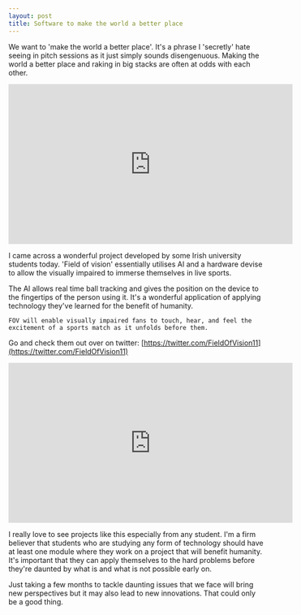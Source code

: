 ```yaml
---
layout: post
title: Software to make the world a better place
---
```


We want to 'make the world a better place'.  It's a phrase I 'secretly' hate seeing in pitch sessions as it just simply sounds disengenuous.  Making the world a better place and raking in big stacks are often at odds with each other.

<iframe width="560" height="315" src="https://www.youtube.com/embed/B8C5sjjhsso" frameborder="0" allow="accelerometer; autoplay; clipboard-write; encrypted-media; gyroscope; picture-in-picture" allowfullscreen></iframe>

<br/>

I came across a wonderful project developed by some Irish university students today.  'Field of vision' essentially utilises AI and a hardware devise to allow the visually impaired to immerse themselves in live sports.

The AI allows real time ball tracking and gives the position on the device to the fingertips of the person using it.  It's a wonderful application of applying technology they've learned for the benefit of humanity.

    FOV will enable visually impaired fans to touch, hear, and feel the excitement of a sports match as it unfolds before them.

Go and check them out over on twitter: [https://twitter.com/FieldOfVision11](https://twitter.com/FieldOfVision11)

<iframe width="560" height="315" src="https://www.youtube.com/embed/_ermFPQL-_8" frameborder="0" allow="accelerometer; autoplay; clipboard-write; encrypted-media; gyroscope; picture-in-picture" allowfullscreen></iframe>

<br/>

I really love to see projects like this especially from any student.  I'm a firm believer that students who are studying any form of technology should have at least one module where they work on a project that will benefit humanity.  It's important that they can apply themselves to the hard problems before they're daunted by what is and what is not possible early on.

Just taking a few months to tackle daunting issues that we face will bring new perspectives but it may also lead to new innovations.  That could only be a good thing.